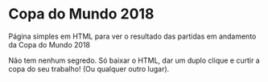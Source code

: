 # Copa do Mundo 2018
Página simples em HTML para ver o resultado das partidas em andamento da Copa do Mundo 2018

Não tem nenhum segredo. Só baixar o HTML, dar um duplo clique e curtir a copa do seu trabalho! (Ou qualquer outro lugar).

